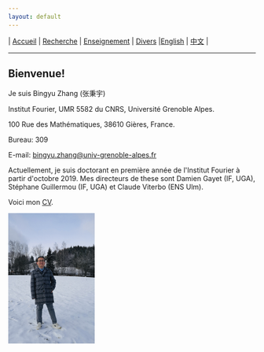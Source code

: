 ```yaml
---
layout: default
---
```



| [Accueil](index-fr.md)  | [Recherche](research-fr.md)    | [Enseignement](teaching-fr.md) | [Divers](miscellaneous-fr.md)    |[English](index.md)    | [中文](index-ch.md) |

* * *
## Bienvenue!

Je suis Bingyu Zhang (张秉宇)

Institut Fourier, UMR 5582 du CNRS, Université Grenoble Alpes.

100 Rue des Mathématiques, 38610 Gières, France.

Bureau: 309

E-mail: bingyu.zhang@univ-grenoble-alpes.fr

Actuellement, je suis doctorant en première année de l'Institut Fourier à partir d'octobre 2019. Mes directeurs de these sont Damien Gayet (IF, UGA), Stéphane Guillermou (IF, UGA) et Claude Viterbo (ENS Ulm).

Voici mon [CV](Files/CV.pdf).

<img src="me.jpeg" width="35%" height="35%">








